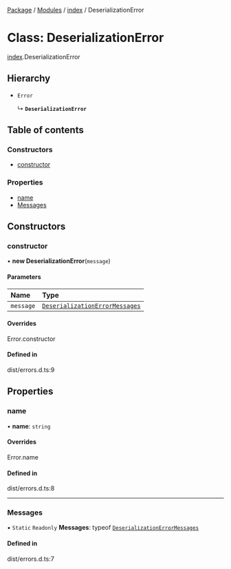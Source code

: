 [Package](../README.md) / [Modules](../modules.md) / [index](../modules/index.md) / DeserializationError

# Class: DeserializationError

[index](../modules/index.md).DeserializationError

## Hierarchy

- `Error`

  ↳ **`DeserializationError`**

## Table of contents

### Constructors

- [constructor](index.DeserializationError.md#constructor)

### Properties

- [name](index.DeserializationError.md#name)
- [Messages](index.DeserializationError.md#messages)

## Constructors

### constructor

• **new DeserializationError**(`message`)

#### Parameters

| Name | Type |
| :------ | :------ |
| `message` | [`DeserializationErrorMessages`](../enums/index._internal_.DeserializationErrorMessages.md) |

#### Overrides

Error.constructor

#### Defined in

dist/errors.d.ts:9

## Properties

### name

• **name**: `string`

#### Overrides

Error.name

#### Defined in

dist/errors.d.ts:8

___

### Messages

▪ `Static` `Readonly` **Messages**: typeof [`DeserializationErrorMessages`](../enums/index._internal_.DeserializationErrorMessages.md)

#### Defined in

dist/errors.d.ts:7
